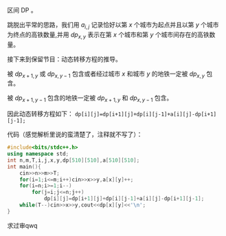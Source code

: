 区间 DP 。

跳脱出平常的思路，我们用 $a_{i,j}$ 记录恰好以第 $x$ 个城市为起点并且以第 $y$ 个城市为终点的高铁数量,并用 $dp_{x,y}$ 表示在第 $x$ 个城市和第 $y$ 个城市间存在的高铁数量。

接下来到保留节目：动态转移方程的推导。

被 $dp_{x+1,y}$ 或 $dp_{x,y-1}$ 包含或者经过城市 $x$ 和城市 $y$ 的地铁一定被 $dp_{x,y}$ 包含。

被 $dp_{x+1,y-1}$ 包含的地铁一定被 $dp_{x+1,y}$ 和 $dp_{x,y-1}$ 包含。


因此动态转移方程如下： `dp[i][j]=dp[i+1][j]+dp[i][j-1]+a[i][j]-dp[i+1][j-1];`

代码（感觉解析里说的蛮清楚了，注释就不写了）：

```cpp
#include<bits/stdc++.h>
using namespace std;
int n,m,T,i,j,x,y,dp[510][510],a[510][510];
int main(){
    cin>>n>>m>>T;
    for(i=1;i<=m;i++)cin>>x>>y,a[x][y]++;
    for(i=n;i>=1;i--)
    	for(j=i;j<=n;j++)
    		dp[i][j]=dp[i+1][j]+dp[i][j-1]+a[i][j]-dp[i+1][j-1];
    while(T--)cin>>x>>y,cout<<dp[x][y]<<'\n';
}
```

求过审qwq